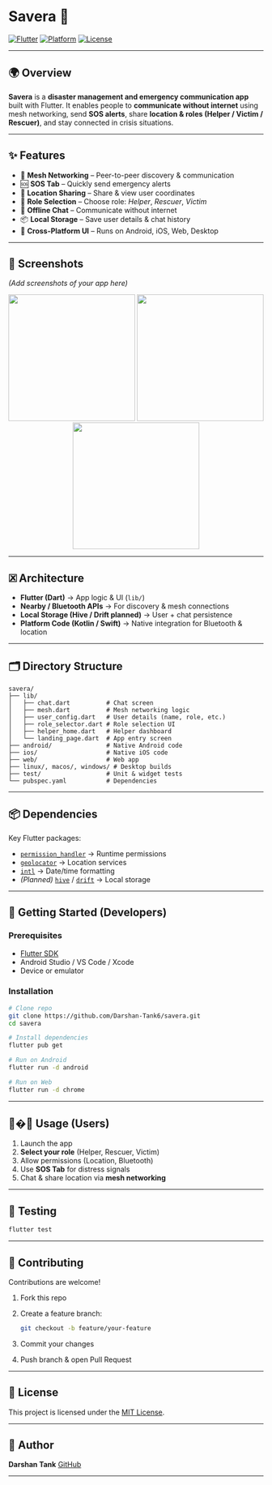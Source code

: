 # Savera 🚨

[![Flutter](https://img.shields.io/badge/Flutter-3.x-blue.svg)](https://flutter.dev)
[![Platform](https://img.shields.io/badge/platform-Android%20%7C%20iOS%20%7C%20Web%20%7C%20Desktop-green)](https://flutter.dev/multi-platform)
[![License](https://img.shields.io/badge/license-MIT-blue.svg)](LICENSE)

---

## 🌍 Overview

**Savera** is a **disaster management and emergency communication app** built with Flutter.
It enables people to **communicate without internet** using mesh networking, send **SOS alerts**, share **location & roles (Helper / Victim / Rescuer)**, and stay connected in crisis situations.

---

## ✨ Features

- 🔗 **Mesh Networking** – Peer-to-peer discovery & communication
- 🆘 **SOS Tab** – Quickly send emergency alerts
- 📍 **Location Sharing** – Share & view user coordinates
- 👥 **Role Selection** – Choose role: _Helper_, _Rescuer_, _Victim_
- 💬 **Offline Chat** – Communicate without internet
- 📦 **Local Storage** – Save user details & chat history
- 🌈 **Cross-Platform UI** – Runs on Android, iOS, Web, Desktop

---

## 📸 Screenshots

_(Add screenshots of your app here)_

<p align="center">
  <img src="screenshots/role_selector.png" width="250" />
  <img src="screenshots/chat.png" width="250" />
  <img src="screenshots/sos.png" width="250" />
</p>

---

## 🗷 Architecture

- **Flutter (Dart)** → App logic & UI (`lib/`)
- **Nearby / Bluetooth APIs** → For discovery & mesh connections
- **Local Storage (Hive / Drift planned)** → User + chat persistence
- **Platform Code (Kotlin / Swift)** → Native integration for Bluetooth & location

---

## 🗂 Directory Structure

```
savera/
├── lib/
│   ├── chat.dart          # Chat screen
│   ├── mesh.dart          # Mesh networking logic
│   ├── user_config.dart   # User details (name, role, etc.)
│   ├── role_selector.dart # Role selection UI
│   ├── helper_home.dart   # Helper dashboard
│   └── landing_page.dart  # App entry screen
├── android/               # Native Android code
├── ios/                   # Native iOS code
├── web/                   # Web app
├── linux/, macos/, windows/ # Desktop builds
├── test/                  # Unit & widget tests
└── pubspec.yaml           # Dependencies
```

---

## 📦 Dependencies

Key Flutter packages:

- [`permission_handler`](https://pub.dev/packages/permission_handler) → Runtime permissions
- [`geolocator`](https://pub.dev/packages/geolocator) → Location services
- [`intl`](https://pub.dev/packages/intl) → Date/time formatting
- _(Planned)_ [`hive`](https://pub.dev/packages/hive) / [`drift`](https://pub.dev/packages/drift) → Local storage

---

## 🚀 Getting Started (Developers)

### Prerequisites

- [Flutter SDK](https://docs.flutter.dev/get-started/install)
- Android Studio / VS Code / Xcode
- Device or emulator

### Installation

```bash
# Clone repo
git clone https://github.com/Darshan-Tank6/savera.git
cd savera

# Install dependencies
flutter pub get

# Run on Android
flutter run -d android

# Run on Web
flutter run -d chrome
```

---

## 🧑‍�‍🧑 Usage (Users)

1. Launch the app
2. **Select your role** (Helper, Rescuer, Victim)
3. Allow permissions (Location, Bluetooth)
4. Use **SOS Tab** for distress signals
5. Chat & share location via **mesh networking**

---

## 🧪 Testing

```bash
flutter test
```

---

## 🤝 Contributing

Contributions are welcome!

1. Fork this repo
2. Create a feature branch:

   ```bash
   git checkout -b feature/your-feature
   ```

3. Commit your changes
4. Push branch & open Pull Request

---

## 📜 License

This project is licensed under the [MIT License](LICENSE).

---

## 👤 Author

**Darshan Tank**
[GitHub](https://github.com/Darshan-Tank6)

---

